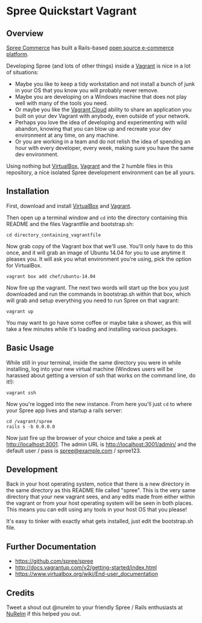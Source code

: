 # Spree Quickstart Vagrant

## Overview
[Spree Commerce](http://www.spreecommerce.com/) has built a Rails-based [open source e-commerce platform](http://github.com/spree/spree).

Developing Spree (and lots of other things) inside a [Vagrant](http://www.vagrantup.com) is nice in a lot of situations:

- Maybe you like to keep a tidy workstation and not install a bunch of junk in your OS that you know you will probably never remove.
- Maybe you are developing on a Windows machine that does not play well with many of the tools you need.
- Or maybe you like the [Vagrant Cloud](https://vagrantcloud.com/) ability to share an application you built on your dev Vagrant with anybody, even outside of your network.
- Perhaps you love the idea of developing and experimenting with wild abandon, knowing that you can blow up and recreate your dev environment at any time, on any machine.
- Or you are working in a team and do not relish the idea of spending an hour with every developer, every week, making sure you have the same dev environment.

Using nothing but [VirtualBox](http://www.virtualbox.org), [Vagrant](http://www.vagrantup.com) and
the 2 humble files in this repository, a nice isolated Spree development environment can be all yours.

## Installation
First, download and install [VirtualBox](http://www.virtualbox.org) and [Vagrant](http://www.vagrantup.com).

Then open up a terminal window and `cd` into the directory containing this README and the files Vagrantfile and bootstrap.sh:

    cd directory_containing_vagrantfile

Now grab copy of the Vagrant box that we'll use.  You'll only have to do this once, and it will grab an image of Ubuntu 14.04 for you to use anytime it pleases you. It will ask you what environment you're using, pick the option for VirtualBox.

    vagrant box add chef/ubuntu-14.04

Now fire up the vagrant. The next two words will start up the box you just downloaded and run the commands in bootstrap.sh within that box, which will grab and setup everything you need to run Spree on that vagrant:

    vagrant up

You may want to go have some coffee or maybe take a shower, as this will take a few minutes while it's loading and installing various packages.

## Basic Usage
While still in your terminal, inside the same directory you were in while installing, log into your new virtual machine (Windows users will be harassed about getting a version of ssh that works on the command line, do it!):

    vagrant ssh

Now you're logged into the new instance.  From here you'll just `cd` to where your Spree app lives and startup a rails server:

    cd /vagrant/spree
    rails s -b 0.0.0.0

Now just fire up the browser of your choice and take a peek at [http://localhost:3001](http://localhost:3001). The admin URL is [http://localhost:3001/admin/](http://localhost:3001/admin/) and the default user / pass is spree@example.com / spree123.

## Development
Back in your host operating system, notice that there is a new directory in the same directory as this README file called "spree".  This is the very same directory that your new vagrant sees, and any edits made from either within the vagrant or from your host operating system will be seen in both places. This means you can edit using any tools in your host OS that you please!

It's easy to tinker with exactly what gets installed, just edit the bootstrap.sh file.

## Further Documentation
- https://github.com/spree/spree
- http://docs.vagrantup.com/v2/getting-started/index.html
- https://www.virtualbox.org/wiki/End-user_documentation

## Credits
Tweet a shout out @nurelm to your friendly Spree / Rails enthusiasts at [NuRelm](http://www.nurelm.com) if this helped you out.
